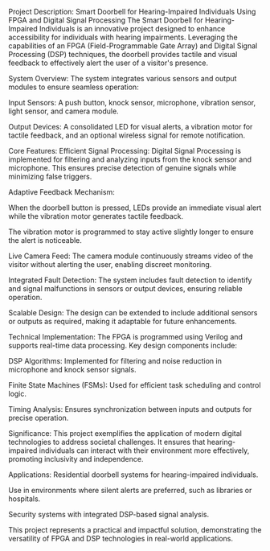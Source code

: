 Project Description: Smart Doorbell for Hearing-Impaired Individuals Using FPGA and Digital Signal Processing
The Smart Doorbell for Hearing-Impaired Individuals is an innovative project designed to enhance accessibility for individuals with hearing impairments. Leveraging the capabilities of an FPGA (Field-Programmable Gate Array) and Digital Signal Processing (DSP) techniques, the doorbell provides tactile and visual feedback to effectively alert the user of a visitor's presence.

System Overview:
The system integrates various sensors and output modules to ensure seamless operation:

Input Sensors: A push button, knock sensor, microphone, vibration sensor, light sensor, and camera module.

Output Devices: A consolidated LED for visual alerts, a vibration motor for tactile feedback, and an optional wireless signal for remote notification.

Core Features:
Efficient Signal Processing:
Digital Signal Processing is implemented for filtering and analyzing inputs from the knock sensor and microphone. This ensures precise detection of genuine signals while minimizing false triggers.

Adaptive Feedback Mechanism:

When the doorbell button is pressed, LEDs provide an immediate visual alert while the vibration motor generates tactile feedback.

The vibration motor is programmed to stay active slightly longer to ensure the alert is noticeable.

Live Camera Feed:
The camera module continuously streams video of the visitor without alerting the user, enabling discreet monitoring.

Integrated Fault Detection:
The system includes fault detection to identify and signal malfunctions in sensors or output devices, ensuring reliable operation.

Scalable Design:
The design can be extended to include additional sensors or outputs as required, making it adaptable for future enhancements.

Technical Implementation:
The FPGA is programmed using Verilog and supports real-time data processing. Key design components include:

DSP Algorithms: Implemented for filtering and noise reduction in microphone and knock sensor signals.

Finite State Machines (FSMs): Used for efficient task scheduling and control logic.

Timing Analysis: Ensures synchronization between inputs and outputs for precise operation.

Significance:
This project exemplifies the application of modern digital technologies to address societal challenges. It ensures that hearing-impaired individuals can interact with their environment more effectively, promoting inclusivity and independence.

Applications:
Residential doorbell systems for hearing-impaired individuals.

Use in environments where silent alerts are preferred, such as libraries or hospitals.

Security systems with integrated DSP-based signal analysis.

This project represents a practical and impactful solution, demonstrating the versatility of FPGA and DSP technologies in real-world applications.
